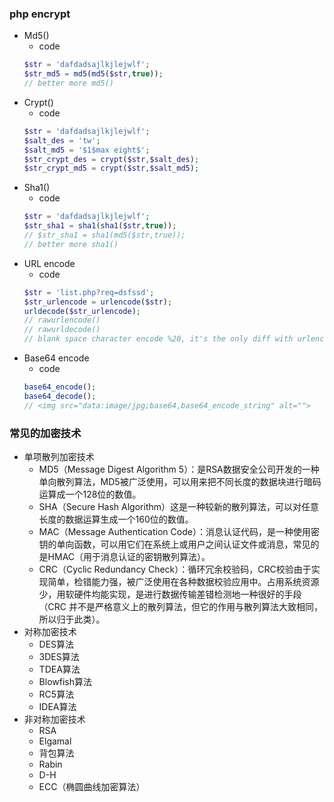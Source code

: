 ### php encrypt
- Md5()
    - code
    ```PHP
    $str = 'dafdadsajlkjlejwlf';
    $str_md5 = md5(md5($str,true));
    // better more md5()
    ```
- Crypt()
    - code
    ```PHP
    $str = 'dafdadsajlkjlejwlf';
    $salt_des = 'tw';
    $salt_md5 = '$1$max eight$';
    $str_crypt_des = crypt($str,$salt_des);
    $str_crypt_md5 = crypt($str,$salt_md5);
    ```
- Sha1()
    - code
    ```PHP
    $str = 'dafdadsajlkjlejwlf';
    $str_sha1 = sha1(sha1($str,true));
    // $str_sha1 = sha1(md5($str,true));
    // better more sha1()
    ```
- URL encode
    - code
    ```PHP
    $str = 'list.php?req=dsfssd';
    $str_urlencode = urlencode($str);
    urldecode($str_urlencode);
    // rawurlencode()
    // rawurldecode()
    // blank space character encode %20, it's the only diff with urlencode() which encode +
    ```
- Base64 encode
    - code
    ```PHP
    base64_encode();
    base64_decode();
    // <img src="data:image/jpg;base64,base64_encode_string" alt="">
    ```

### 常见的加密技术
- 单项散列加密技术
    - MD5（Message Digest Algorithm 5）：是RSA数据安全公司开发的一种单向散列算法，MD5被广泛使用，可以用来把不同长度的数据块进行暗码运算成一个128位的数值。
    - SHA（Secure Hash Algorithm）这是一种较新的散列算法，可以对任意长度的数据运算生成一个160位的数值。
    - MAC（Message Authentication Code）：消息认证代码，是一种使用密钥的单向函数，可以用它们在系统上或用户之间认证文件或消息，常见的是HMAC（用于消息认证的密钥散列算法）。
    - CRC（Cyclic Redundancy Check）：循环冗余校验码，CRC校验由于实现简单，检错能力强，被广泛使用在各种数据校验应用中。占用系统资源少，用软硬件均能实现，是进行数据传输差错检测地一种很好的手段（CRC 并不是严格意义上的散列算法，但它的作用与散列算法大致相同，所以归于此类）。
- 对称加密技术
    - DES算法
    - 3DES算法
    - TDEA算法
    - Blowfish算法
    - RC5算法
    - IDEA算法
- 非对称加密技术
    - RSA
    - Elgamal
    - 背包算法
    - Rabin
    - D-H
    - ECC（椭圆曲线加密算法）

